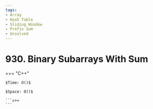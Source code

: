 ```yaml
---
tags:
- Array
- Hash Table
- Sliding Window
- Prefix Sum
- Unsolved
---
```



# 930. Binary Subarrays With Sum

=== "C++"

    $Time: O()$

    $Space: O()$

    ```c++
    ```